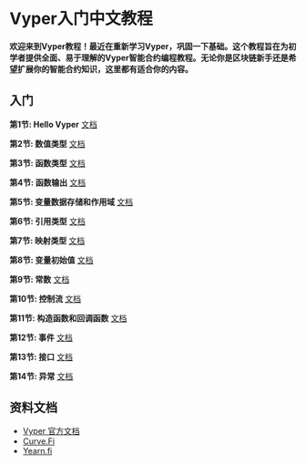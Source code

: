 # Vyper入门中文教程
#### 欢迎来到Vyper教程！最近在重新学习Vyper，巩固一下基础。这个教程旨在为初学者提供全面、易于理解的Vyper智能合约编程教程。无论你是区块链新手还是希望扩展你的智能合约知识，这里都有适合你的内容。

## 入门
**第1节: Hello Vyper** [<u>文档</u>](./01-HelloVyper)

**第2节: 数值类型** [<u>文档</u>](./02-数值类型)

**第3节: 函数类型** [<u>文档</u>](./03-函数类型)

**第4节: 函数输出** [<u>文档</u>](./04-函数输出)

**第5节: 变量数据存储和作用域** [<u>文档</u>](./05-变量数据存储和作用域)

**第6节: 引用类型** [<u>文档</u>](./06-引用类型)

**第7节: 映射类型** [<u>文档</u>](./07-映射类型)

**第8节: 变量初始值** [<u>文档</u>](./08-变量初始值)

**第9节: 常数** [<u>文档</u>](./09-常数)

**第10节: 控制流** [<u>文档</u>](./10-控制流)

**第11节: 构造函数和回调函数** [<u>文档</u>](./11-构造函数和回调函数)

**第12节: 事件** [<u>文档</u>](./12-事件)

**第13节: 接口** [<u>文档</u>](./13-接口)

**第14节: 异常** [<u>文档</u>](./14-异常)

## 资料文档
- [Vyper 官方文档](https://vyper.readthedocs.io/en/latest/)
- [Curve.Fi](https://curve.readthedocs.io/guide-code-style.html)
- [Yearn.fi](https://docs.yearn.fi/)
